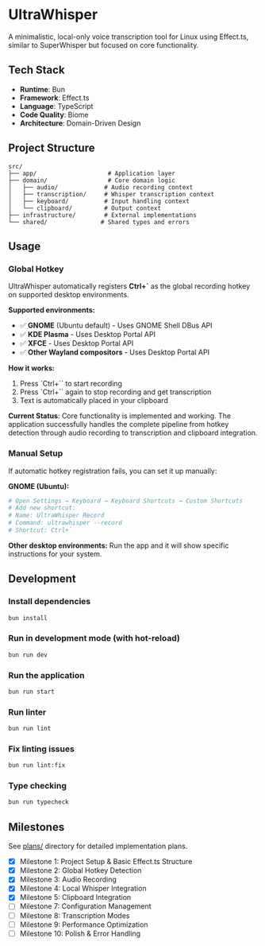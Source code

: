 # UltraWhisper

A minimalistic, local-only voice transcription tool for Linux using Effect.ts, similar to SuperWhisper but focused on core functionality.

## Tech Stack

- **Runtime**: Bun
- **Framework**: Effect.ts
- **Language**: TypeScript
- **Code Quality**: Biome
- **Architecture**: Domain-Driven Design

## Project Structure

```
src/
├── app/                    # Application layer
├── domain/                 # Core domain logic
│   ├── audio/             # Audio recording context
│   ├── transcription/     # Whisper transcription context
│   ├── keyboard/          # Input handling context
│   └── clipboard/         # Output context
├── infrastructure/        # External implementations
└── shared/               # Shared types and errors
```

## Usage

### Global Hotkey

UltraWhisper automatically registers **Ctrl+`** as the global recording hotkey on supported desktop environments.

**Supported environments:**
- ✅ **GNOME** (Ubuntu default) - Uses GNOME Shell DBus API
- ✅ **KDE Plasma** - Uses Desktop Portal API  
- ✅ **XFCE** - Uses Desktop Portal API
- ✅ **Other Wayland compositors** - Uses Desktop Portal API

**How it works:**
1. Press `Ctrl+`` to start recording
2. Press `Ctrl+`` again to stop recording and get transcription
3. Text is automatically placed in your clipboard

**Current Status**: Core functionality is implemented and working. The application successfully handles the complete pipeline from hotkey detection through audio recording to transcription and clipboard integration.

### Manual Setup

If automatic hotkey registration fails, you can set it up manually:

**GNOME (Ubuntu):**
```bash
# Open Settings → Keyboard → Keyboard Shortcuts → Custom Shortcuts
# Add new shortcut:
# Name: UltraWhisper Record
# Command: ultrawhisper --record  
# Shortcut: Ctrl+`
```

**Other desktop environments:** Run the app and it will show specific instructions for your system.


## Development

### Install dependencies
```bash
bun install
```

### Run in development mode (with hot-reload)
```bash
bun run dev
```

### Run the application
```bash
bun run start
```

### Run linter
```bash
bun run lint
```

### Fix linting issues
```bash
bun run lint:fix
```

### Type checking
```bash
bun run typecheck
```

## Milestones

See [plans/](./plans/) directory for detailed implementation plans.

- [x] Milestone 1: Project Setup & Basic Effect.ts Structure
- [x] Milestone 2: Global Hotkey Detection
- [x] Milestone 3: Audio Recording
- [x] Milestone 4: Local Whisper Integration
- [x] Milestone 5: Clipboard Integration
- [ ] Milestone 7: Configuration Management
- [ ] Milestone 8: Transcription Modes
- [ ] Milestone 9: Performance Optimization
- [ ] Milestone 10: Polish & Error Handling
